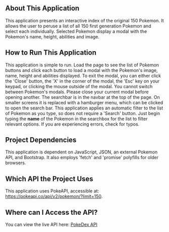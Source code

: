 ## About This Application

This application presents an interactive index of the original 150 Pokemon. It allows the user to peruse a list of all 150 first generation Pokemon and select each individually. Selected Pokemon display a modal with the Pokemon's name, height, abilities and image.

## How to Run This Application

This application is simple to run. Load the page to see the list of Pokemon buttons and click each button to load a modal with the Pokemon's image, name, height and abilities displayed. To exit the modal, you can either click the 'Close' button, the 'X' in the corner of the modal, the 'Esc' key on your keypad, or clicking the mouse outside of the modal.
You cannot switch between Pokemon's modals. Please close your current modal before opening another.
The searchbar is in the navbar at the top of the page. On smaller screens it is replaced with a hamburger menu, which can be clicked to open the search bar. This application applies an automatic filter to the list of Pokemon as you type, so does not require a 'Search' button. Just begin typing the **name** of the Pokemon in the searchbox for the list to filter relevant options. If you are experiencing errors, check for typos.

## Project Dependencies

This application is dependent on JavaScript, JSON, an external Pokemon API, and Bootstrap. It also employs 'fetch' and 'promise' polyfills for older browsers.

## Which API the Project Uses

This application uses PokeAPI, accessible at: https://pokeapi.co/api/v2/pokemon/?limit=150.

## Where can I Access the API?

You can view the live API here: [PokeDex API](https://jonnits.github.io/Pokedex-Project/)
